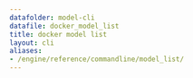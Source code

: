 ```yaml
---
datafolder: model-cli
datafile: docker_model_list
title: docker model list
layout: cli
aliases:
- /engine/reference/commandline/model_list/
---
```


<!--
此页面是根据 Docker 源代码自动生成的。如果您想建议更改此处显示的文本，请在 GitHub 上的源代码仓库中打开一个工单或拉取请求：

https://github.com/docker/model-cli
-->
